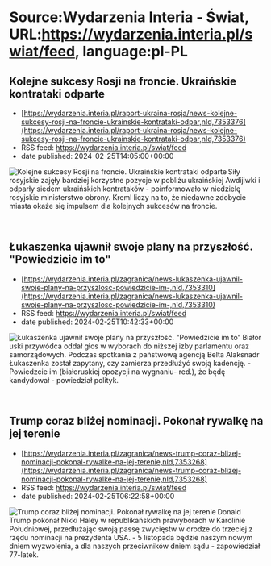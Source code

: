 # Source:Wydarzenia Interia - Świat, URL:https://wydarzenia.interia.pl/swiat/feed, language:pl-PL

## Kolejne sukcesy Rosji na froncie. Ukraińskie kontrataki odparte
 - [https://wydarzenia.interia.pl/raport-ukraina-rosja/news-kolejne-sukcesy-rosji-na-froncie-ukrainskie-kontrataki-odpar,nId,7353376](https://wydarzenia.interia.pl/raport-ukraina-rosja/news-kolejne-sukcesy-rosji-na-froncie-ukrainskie-kontrataki-odpar,nId,7353376)
 - RSS feed: https://wydarzenia.interia.pl/swiat/feed
 - date published: 2024-02-25T14:05:00+00:00

<p><a href="https://wydarzenia.interia.pl/raport-ukraina-rosja/news-kolejne-sukcesy-rosji-na-froncie-ukrainskie-kontrataki-odpar,nId,7353376"><img align="left" alt="Kolejne sukcesy Rosji na froncie. Ukraińskie kontrataki odparte" src="https://i.iplsc.com/kolejne-sukcesy-rosji-na-froncie-ukrainskie-kontrataki-odpar/000INUHKJUMNBOIG-C321.jpg" /></a>Siły rosyjskie zajęły bardziej korzystne pozycje w pobliżu ukraińskiej Awdijiwki i odparły siedem ukraińskich kontrataków - poinformowało w niedzielę rosyjskie ministerstwo obrony. Kreml liczy na to, że niedawne zdobycie miasta okaże się impulsem dla kolejnych sukcesów na froncie.</p><br clear="all" />

## Łukaszenka ujawnił swoje plany na przyszłość. "Powiedzicie im to"
 - [https://wydarzenia.interia.pl/zagranica/news-lukaszenka-ujawnil-swoje-plany-na-przyszlosc-powiedzicie-im-,nId,7353310](https://wydarzenia.interia.pl/zagranica/news-lukaszenka-ujawnil-swoje-plany-na-przyszlosc-powiedzicie-im-,nId,7353310)
 - RSS feed: https://wydarzenia.interia.pl/swiat/feed
 - date published: 2024-02-25T10:42:33+00:00

<p><a href="https://wydarzenia.interia.pl/zagranica/news-lukaszenka-ujawnil-swoje-plany-na-przyszlosc-powiedzicie-im-,nId,7353310"><img align="left" alt="Łukaszenka ujawnił swoje plany na przyszłość. &quot;Powiedzicie im to&quot;" src="https://i.iplsc.com/lukaszenka-ujawnil-swoje-plany-na-przyszlosc-powiedzicie-im/000INTRR9XXUI0GB-C321.jpg" /></a>Białoruski przywódca oddał głos w wyborach do niższej izby parlamentu oraz samorządowych. Podczas spotkania z państwową agencją Belta Alaksnadr Łukaszenka został zapytany, czy zamierza przedłużyć swoją kadencję. - Powiedzcie im (białoruskiej opozycji na wygnaniu- red.), że będę kandydował - powiedział polityk.</p><br clear="all" />

## Trump coraz bliżej nominacji. Pokonał rywalkę na jej terenie
 - [https://wydarzenia.interia.pl/zagranica/news-trump-coraz-blizej-nominacji-pokonal-rywalke-na-jej-terenie,nId,7353268](https://wydarzenia.interia.pl/zagranica/news-trump-coraz-blizej-nominacji-pokonal-rywalke-na-jej-terenie,nId,7353268)
 - RSS feed: https://wydarzenia.interia.pl/swiat/feed
 - date published: 2024-02-25T06:22:58+00:00

<p><a href="https://wydarzenia.interia.pl/zagranica/news-trump-coraz-blizej-nominacji-pokonal-rywalke-na-jej-terenie,nId,7353268"><img align="left" alt="Trump coraz bliżej nominacji. Pokonał rywalkę na jej terenie" src="https://i.iplsc.com/trump-coraz-blizej-nominacji-pokonal-rywalke-na-jej-terenie/000INTCE8AQTYD0W-C321.jpg" /></a>Donald Trump pokonał Nikki Haley w republikańskich prawyborach w Karolinie Południowej, przedłużając swoją passę zwycięstw w drodze do trzeciej z rzędu nominacji na prezydenta USA. - 5 listopada będzie naszym nowym dniem wyzwolenia, a dla naszych przeciwników dniem sądu - zapowiedział 77-latek.</p><br clear="all" />

